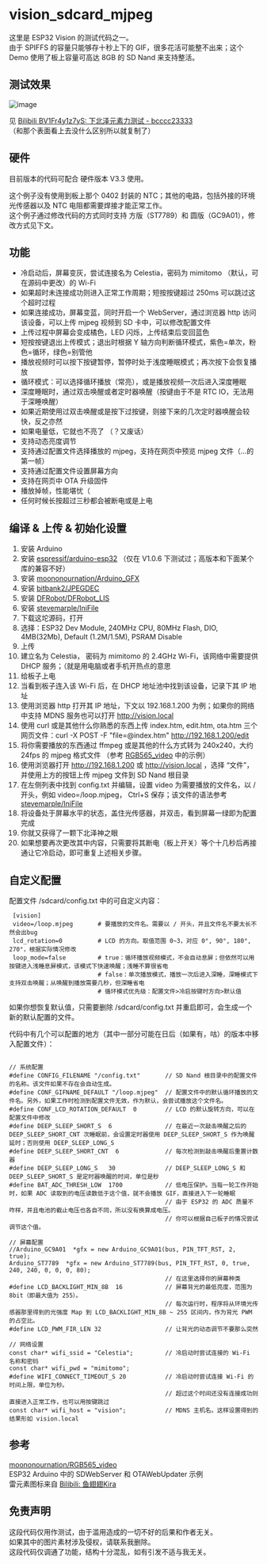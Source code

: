 # vision_sdcard_mjpeg
这里是 ESP32 Vision 的测试代码之一。  
由于 SPIFFS 的容量只能够存十秒上下的 GIF，很多花活可能整不出来；这个 Demo 使用了板上容量可高达 8GB 的 SD Nand 来支持整活。   

## 测试效果 
![image](https://user-images.githubusercontent.com/8705034/155977538-5bb3ef90-7baa-4e10-b06e-492b431bec85.png)  

见 [Bilibili BV1Fr4y1z7yS: 下北泽元素力测试 - bcccc23333](https://www.bilibili.com/video/BV1Fr4y1z7yS)  
（和那个表面看上去没什么区别所以就复制了）

## 硬件
目前版本的代码可配合 硬件版本 V3.3 使用。  

这个例子没有使用到板上那个 0402 封装的 NTC；其他的电路，包括外接的环境光传感器以及 NTC 电阻都需要焊接才能正常工作。  
这个例子通过修改代码的方式同时支持 方版（ST7789）和 圆版（GC9A01），修改方式见下文。  

## 功能
 - 冷启动后，屏幕变灰，尝试连接名为 Celestia，密码为 mimitomo （默认，可在源码中更改）的 Wi-Fi  
 - 如果超时未连接成功则进入正常工作周期；短按按键超过 250ms 可以跳过这个超时过程  
 - 如果连接成功，屏幕变蓝，同时开启一个 WebServer，通过浏览器 http 访问该设备，可以上传 mjpeg 视频到 SD 卡中，可以修改配置文件
 - 上传过程中屏幕会变成橘色，LED 闪烁，上传结束后变回蓝色
 - 短按按键退出上传模式；退出时根据 Y 轴方向判断循环模式，紫色=单次，粉色=循环，绿色=别管他 
 - 播放视频时可以按下按键暂停，暂停时处于浅度睡眠模式；再次按下会恢复播放
 - 循环模式：可以选择循环播放（常亮），或是播放视频一次后进入深度睡眠
 - 深度睡眠时，通过双击唤醒或者定时器唤醒（按键由于不是 RTC IO，无法用于深睡唤醒）
 - 如果近期使用过双击唤醒或是按下过按键，则接下来的几次定时器唤醒会较快，反之亦然
 - 如果电量低，它就也不亮了 （？又废话）
 - 支持动态亮度调节
 - 支持通过配置文件选择播放的 mjpeg，支持在网页中预览 mjpeg 文件（…的第一帧）
 - 支持通过配置文件设置屏幕方向
 - 支持在网页中 OTA 升级固件
 - 播放掉帧，性能堪忧（
 - 任何时候长按超过三秒都会被断电或是上电

## 编译 & 上传 & 初始化设置 

1. 安装 Arduino  
2. 安装 [espressif/arduino-esp32](https://github.com/espressif/arduino-esp32)  （仅在 V1.0.6 下测试过；高版本和下面某个库的兼容不好）
3. 安装 [moononournation/Arduino_GFX](https://github.com/moononournation/Arduino_GFX)  
4. 安装 [bitbank2/JPEGDEC](https://github.com/bitbank2/JPEGDEC)  
5. 安装 [DFRobot/DFRobot_LIS](https://github.com/DFRobot/DFRobot_LIS)  
6. 安装 [stevemarple/IniFile](https://github.com/stevemarple/IniFile)  
7. 下载这坨源码，打开
8. 选择：ESP32 Dev Module, 240MHz CPU, 80MHz Flash, DIO, 4MB(32Mb), Default (1.2M/1.5M), PSRAM Disable  
9. 上传
10. 建立名为 Celestia， 密码为 mimitomo 的 2.4GHz Wi-Fi，该网络中需要提供 DHCP 服务；（就是用电脑或者手机开热点的意思  
11. 给板子上电  
12. 当看到板子连入该 Wi-Fi 后，在 DHCP 地址池中找到该设备，记录下其 IP 地址
13. 使用浏览器 http 打开其 IP 地址，下文以 192.168.1.200 为例；如果你的网络中支持 MDNS 服务也可以打开 http://vision.local    
14. 使用 curl 或是其他什么你熟悉的东西上传 index.htm, edit.htm, ota.htm 三个网页文件：curl -X POST -F "file=@index.htm" http://192.168.1.200/edit
15. 将你需要播放的东西通过 ffmpeg 或是其他的什么方式转为 240x240，大约 24fps 的 mjpeg 格式文件 （参考 [RGB565_video](https://github.com/moononournation/RGB565_video) 中的示例）
16. 使用浏览器打开 http://192.168.1.200 或 http://vision.local ，选择 “文件”，并使用上方的按钮上传 mjpeg 文件到 SD Nand 根目录
17. 在左侧列表中找到 config.txt 并编辑，设置 video 为需要播放的文件名，以 / 开头，例如 video=/loop.mjpeg， Ctrl+S 保存；该文件的语法参考 [stevemarple/IniFile](https://github.com/stevemarple/IniFile)   
18. 将设备处于屏幕水平的状态，盖住光传感器，并双击，看到屏幕一绿即为配置完成
19. 你就又获得了一颗下北泽神之眼 
20. 如果想要再次更改其中内容，只需要将其断电（板上开关）等个十几秒后再接通让它冷启动，即可重复上述相关步骤。

## 自定义配置 

配置文件 /sdcard/config.txt 中的可自定义内容：   

```
 [vision]
 video=/loop.mjpeg       # 要播放的文件名。需要以 / 开头，并且文件名不要太长不然会出bug
 lcd_rotation=0          # LCD 的方向。取值范围 0~3，对应 0°, 90°, 180°, 270°，根据实际情况修改
 loop_mode=false         # true：循环播放视频模式，不会自动息屏；但依然可以用按键进入浅睡息屏模式，该模式下快速唤醒；浅睡不算很省电
                         # false：单次播放模式，播放一次后进入深睡，深睡模式下支持双击唤醒；从唤醒到播放需要几秒，但深睡省电
                         # 循环模式优先级：配置文件>冷启按键时方向>默认值
```

如果你想恢复默认值，只需要删除 /sdcard/config.txt 并重启即可，会生成一个新的默认配置的文件。  

代码中有几个可以配置的地方（其中一部分可能在日后（如果有，咕）的版本中移入配置文件）：  
```

// 系统配置
#define CONFIG_FILENAME "/config.txt"       // SD Nand 根目录中的配置文件的名称。该文件如果不存在会自动生成。 
#define CONF_GIFNAME_DEFAULT "/loop.mjpeg"  // 配置文件中的默认循环播放的文件名。另外，如果工作时检测到配置文件无效，作为默认，会尝试播放这个文件名。
#define CONF_LCD_ROTATION_DEFAULT  0        // LCD 的默认旋转方向，可以在配置文件中修改
#define DEEP_SLEEP_SHORT_S  6               // 在最近一次敲击唤醒之后的 DEEP_SLEEP_SHORT_CNT 次睡眠前，会设置定时器使用 DEEP_SLEEP_SHORT_S 作为唤醒延时；否则使用 DEEP_SLEEP_LONG_S
#define DEEP_SLEEP_SHORT_CNT  6             // 每次检测到敲击唤醒后重置计数器
#define DEEP_SLEEP_LONG_S   30              // DEEP_SLEEP_LONG_S 和 DEEP_SLEEP_SHORT_S 是定时器唤醒的时间，单位是秒
#define BAT_ADC_THRESH_LOW  1700            // 低电压保护。当每一轮工作开始时，如果 ADC 读取到的电压读数低于这个值，就不会播放 GIF，直接进入下一轮睡眠
                                            // 由于 ESP32 的 ADC 质量不咋样，并且电池的截止电压也各自不同，所以没有换算成电压。
                                            // 你可以根据自己板子的情况尝试调节这个值。  

// 屏幕配置
//Arduino_GC9A01  *gfx = new Arduino_GC9A01(bus, PIN_TFT_RST, 2, true);
Arduino_ST7789  *gfx = new Arduino_ST7789(bus, PIN_TFT_RST, 0, true, 240, 240, 0, 0, 0, 80);
                                            // 在这里选择你的屏幕种类
#define LCD_BACKLIGHT_MIN_8B  16            // 屏幕背光的最低亮度，范围为 8bit（即最大值为 255）。
                                            // 每次运行时，程序将从环境光传感器那里得到的光强度 Map 到 LCD_BACKLIGHT_MIN_8B ~ 255 区间内，作为背光 PWM 的占空比。
#define LCD_PWM_FIR_LEN 32                  // 让背光的动态调节不要那么突然

// 网络设置
const char* wifi_ssid = "Celestia";         // 冷启动时尝试连接的 Wi-Fi 名称和密码
const char* wifi_pwd = "mimitomo";
#define WIFI_CONNECT_TIMEOUT_S 20           // 冷启动时尝试连接 Wi-Fi 的时间上限，单位为秒。
                                            // 超过这个时间还没有连接成功则直接进入正常工作，也可以用按键跳过
const char* wifi_host = "vision";           // MDNS 主机名。这样设置得到的结果形如 vision.local                             

```
## 参考 
[moononournation/RGB565_video](https://github.com/moononournation/RGB565_video)   
ESP32 Arduino 中的 SDWebServer 和 OTAWebUpdater 示例  
雷元素图标来自 [Bilibili: 鱼翅翅Kira](https://space.bilibili.com/2292091)  

## 免责声明  
这段代码仅用作测试，由于滥用造成的一切不好的后果和作者无关。  
如果其中的图片素材涉及侵权，请联系我删除。  
这段代码仅调通了功能，结构十分混乱，如有引发不适与我无关。  
